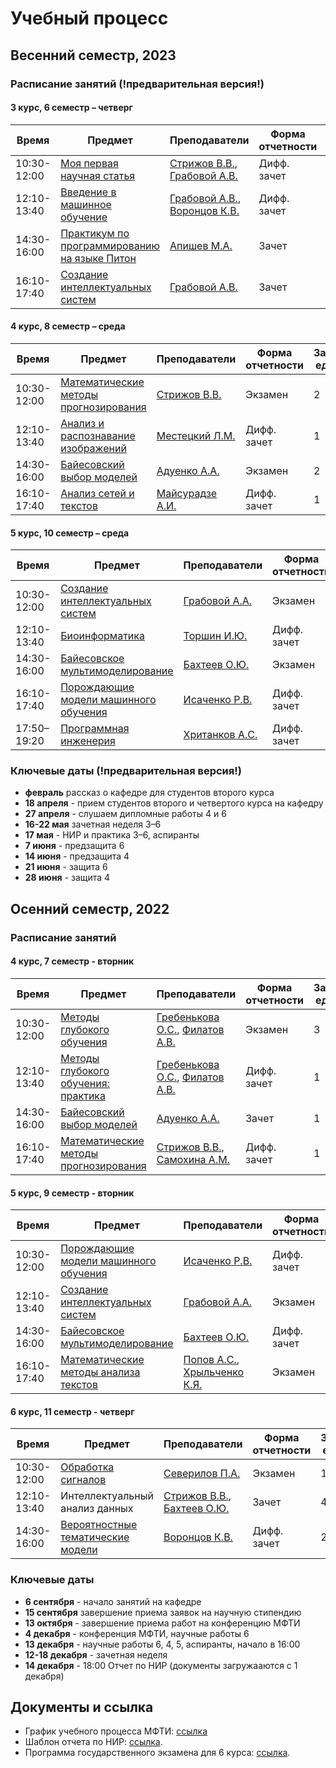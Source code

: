 # Учебный процесс

## Весенний семестр, 2023

### Расписание занятий (!предварительная версия!)

#### 3 курс, 6 семестр – четверг

| Время | Предмет  | Преподаватели  | Форма отчетности  | Зачетные единицы |
|---|---|---|---|---|
| 10:30-12:00 | [Моя первая научная статья](/ru/course/automation_scientific_research/index.html) | [Стрижов В.В.](/ru/people/strijov_vv/index.html), [Грабовой А.В.](/ru/people/grabovoy_av/index.html) | Дифф. зачет | 1 |
| 12:10-13:40 | [Введение в машинное обучение](/ru/course/introduction_machine_learning/index.html) | [Грабовой А.В.](/ru/people/grabovoy_av/index.html), [Воронцов К.В.](/ru/people/vorontsov_kv/index.html) | Дифф. зачет | 1 |
| 14:30-16:00 | [Практикум по программированию на языке Питон](https://github.com/MelLain/mipt-python) | [Апишев М.А.](people/apishev_ma/index.html) | Зачет | 2 |
| 16:10-17:40 | [Создание интеллектуальных систем](/ru/course/rnd_in_ai/index.html) | [Грабовой А.В.](people/grabovoy_av/index.html) | Зачет | 1 |

#### 4 курс, 8 семестр – среда

| Время | Предмет  | Преподаватели  | Форма отчетности  | Зачетные единицы |
|---|---|---|---|---|
| 10:30-12:00 | [Математические методы прогнозирования](/ru/course/forecasting_methods/index.html) | [Стрижов В.В.](/ru/people/strijov_vv/index.html) | Экзамен | 2 |
| 12:10-13:40 | [Анализ и распознавание изображений](/ru/course/image_processing_recognition/index.html) | [Местецкий Л.М.](/ru/people/mestetskiy_lm/index.html) | Дифф. зачет | 1 |
| 14:30-16:00 | [Байесовский выбор моделей](/ru/course/bayesian_model_selection/index.html) | [Адуенко А.А.](/ru/people/aduenko_aa/index.html) | Экзамен | 2 |
| 16:10-17:40 | [Анализ сетей и текстов](/ru/course/networks_text_analysis/index.html) | [Майсурадзе А.И.](/ru/people/meysuradze_ai/index.html) | Дифф. зачет | 1 |

#### 5 курс, 10 семестр – среда

| Время | Предмет  | Преподаватели  | Форма отчетности  | Зачетные единицы |
|---|---|---|---|---|
| 10:30-12:00 | [Создание интеллектуальных систем](/ru/course/rnd_in_ai/index.html) | [Грабовой А.А.](/ru/people/grabovoy_av/index.html) | Экзамен | 2 |
| 12:10-13:40 | [Биоинформатика](/ru/course/bioinformatics/index.html) | [Торшин И.Ю.](/ru/people/torshin_iy/index.html) | Дифф. зачет | 1 |
| 14:30-16:00 | [Байесовское мультимоделирование](/ru/course/bayesian_multimodeling/index.html) | [Бахтеев О.Ю.](/ru/people/bakhteev_oy/index.html) | Экзамен | 2 |
| 16:10-17:40 | [Порождающие модели машинного обучения](/ru/course/deep_generative_models/index.html) | [Исаченко Р.В.](/ru/people/isachenko_rv/index.html) | Дифф. зачет | 2 |
| 17:50–19:20 | [Программная инженерия](/ru/course/software_engineering_data_analysis/index.html) | [Хританков А.С.](/ru/people/khritankov_as/index.html) | Дифф. зачет | 1 |

### Ключевые даты (!предварительная версия!)
- **февраль** рассказ о кафедре для студентов второго курса
- **18 апреля** - прием студентов второго и четвертого курса на кафедру
- **27 апреля** - слушаем дипломные работы 4 и 6
- **16-22 мая** зачетная неделя 3–6
- **17 мая** - НИР и практика 3–6, аспиранты
- **7 июня** - предзащита 6
- **14 июня** - предзащита 4
- **21 июня** - защита 6
- **28 июня** - защита 4

## Осенний  семестр, 2022

### Расписание занятий

#### 4 курс, 7 семестр - вторник

| Время | Предмет  | Преподаватели  | Форма отчетности  | Зачетные единицы |
|---|---|---|---|---|
| 10:30-12:00 | [Методы глубокого обучения](/ru/course/deep_learning/index.html) | [Гребенькова О.С.](/ru/people/grebenkova_os/index.html), [Филатов А.В.](/ru/people/filatov_av/index.html) | Экзамен | 3 |
| 12:10-13:40 | [Методы глубокого обучения: практика](/ru/course/deep_learning/index.html) | [Гребенькова О.С.](/ru/people/grebenkova_os/index.html), [Филатов А.В.](/ru/people/filatov_av/index.html) | Дифф. зачет | 1 |
| 14:30-16:00 | [Байесовский выбор моделей](/ru/course/bayesian_model_selection/index.html) | [Адуенко А.А.](/ru/people/aduenko_aa/index.html) | Зачет | 1 |
| 16:10-17:40 | [Математические методы прогнозирования](/ru/course/forecasting_methods/index.html) | [Стрижов В.В.](/ru/people/strijov_vv/index.html), [Самохина А.М.](/ru/people/samokhina_am/index.html) | Дифф. зачет | 1 |

#### 5 курс, 9 семестр - вторник

| Время | Предмет  | Преподаватели  | Форма отчетности | Зачетные единицы |
|---|---|---|---|---|
| 10:30-12:00 | [Порождающие модели машинного обучения](/ru/course/deep_generative_models/index.html) | [Исаченко Р.В.](/ru/people/isachenko_rv/index.html) | Дифф. зачет | 1 |
| 12:10-13:40 | [Создание интеллектуальных систем](/ru/course/rnd_in_ai/index.html) | [Грабовой А.А.](/ru/people/grabovoy_av/index.html) | Экзамен | 2 |
| 14:30-16:00 | [Байесовское мультимоделирование](/ru/course/bayesian_multimodeling/index.html) | [Бахтеев О.Ю.](/ru/people/bakhteev_oy/index.html) | Дифф. зачет | 2 |
| 16:10-17:40 | [Математические методы анализа текстов](/ru/course/natural_language_processing/index.html) | [Попов А.С.](/ru/people/popov_as/index.html), [Хрыльченко К.Я.](/ru/people/khrilchenko_ky/index.html) | Экзамен | 2 |

#### 6 курс, 11 семестр - четверг

| Время | Предмет  | Преподаватели  | Форма отчетности | Зачетные единицы |
|---|---|---|---|---|
| 10:30-12:00 | [Обработка сигналов](/ru/course/signal_processing/index.html) | [Северилов П.А.](/ru/people/severilov_pa/index.html) | Экзамен | 1 |
| 12:10-13:40 | Интеллектуальный анализ данных | [Стрижов В.В.](/ru/people/strijov_vv/index.html), [Бахтеев О.Ю.](/ru/people/bakhteev_oy/index.html) | Зачет | 4 |
| 14:30-16:00 | [Вероятностные тематические модели](/ru/course/probabilistic_topic_models/index.html) | [Воронцов К.В.](/ru/people/vorontsov_kv/index.html) | Дифф. зачет | 2 |


### Ключевые даты

- **6 сентября** - начало занятий на кафедре
- **15 сентября** завершение приема заявок на научную стипендию
- **13 октября** - завершение приема работ на конференцию МФТИ
- **4 декабря** - конференция МФТИ, научные работы 6
- **13 декабря** - научные работы 6, 4, 5, аспиранты, начало в 16:00
- **12-18 декабря** - зачетная неделя
- **14 декабря** - 18:00 Отчет по НИР (документы загружааются с 1 декабря)

## Документы и ссылка
- График учебного процесса МФТИ: [ссылка](https://mipt.ru/about/departments/uchebniy/schedule/study/)
- Шаблон отчета по НИР: [ссылка](https://docs.google.com/document/d/1XsYWC7isbiums9jqjzddHIkDjvxqKNvf/edit?usp=sharing).
- Программа государственного экзамена для 6 курса: [ссылка](https://docs.google.com/document/d/1KkePnIg2BOf_LHBLBbgRL0W4gqKtt1W0OhJSg43lR_Y/edit?usp=sharing).

